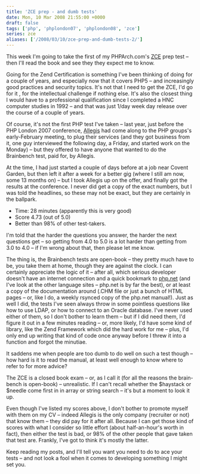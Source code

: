```yaml
---
title: 'ZCE prep - and dumb tests'
date: Mon, 10 Mar 2008 21:55:00 +0000
draft: false
tags: ['php', 'phplondon07', 'phplondon08', 'zce']
series: zce
aliases: ['/2008/03/10/zce-prep-and-dumb-tests-2/']
---
```


This week I'm going to take the first of my PHPArch.com's [ZCE](http://www.zend.com/en/services/certification/) prep test – then I'll read the book and see they they expect me to know.

Going for the Zend Certification is something I've been thinking of doing for a couple of years, and especially now that it covers PHP5 – and increasingly good practices and security topics. It's not that I need to get the ZCE, I'd go for it , for the intellectual challenge if nothing else. It's also the closest thing I would have to a professional qualification since I completed a HNC computer studies in 1992 – and that was just 1/day week day release over the course of a couple of years.

Of course, it's not the first PHP test I've taken – last year, just before the PHP London 2007 conference, [Allegis](http://www.allegisgroup.co.uk/) had come along to the PHP groups's early-February meeting, to plug their services (and they got business from it, one guy interviewed the following day, a Friday, and started work on the Monday) – but they offered to have anyone that wanted to do the Brainbench test, paid for, by Allegis.

At the time, I had just started a couple of days before at a job near Covent Garden, but then left it after a week for a better gig (where I still am now, some 13 months on) – but I took Allegis up on the offer, and finally got the results at the conference. I never did get a copy of the exact numbers, but I was told the headlines, so these may not be exact, but they are certainly in the ballpark.

*   Time: 28 minutes (apparently this is very good)
*   Score 4.73 (out of 5.0)
*   Better than 98% of other test-takers.

I'm told that the harder the questions you answer, the harder the next questions get – so getting from 4.0 to 5.0 is a lot harder than getting from 3.0 to 4.0 – if I'm wrong about that, then please let me know.

The thing is, the Brainbench tests are open-book – they pretty much have to be, you take them at home, though they are against the clock. I can certainly appreciate the logic of it – after all, which serious developer doesn't have an internet connection and a quick bookmark to [php.net](https://php.net) (and I've look at the other language sites – php.net is by far the best), or at least a copy of the documentation around (.CHM file or just a bunch of HTML pages – or, like I do, a weekly rsynced copy of the php.net manual!). Just as well I did, the tests I've seen always throw in some pointless questions like how to use LDAP, or how to connect to an Oracle database. I've never used either of them, so I don't bother to learn them – but if I did need them, I'd figure it out in a few minutes reading – or, more likely, I'd have some kind of library, like the Zend Framework which did the hard work for me – plus, I'd only end up writing that kind of code once anyway before I threw it into a function and forgot the minutiae.

It saddens me when people are too dumb to do well on such a test though – how hard is it to read the manual, at least well enough to know where to refer to for more advice?

The ZCE is a closed book exam – or, as I call it (for all the reasons the brain-bench is open-book) – unrealistic. If I can't recall whether the $haystack or $needle come first in in array or string search – it's but a moment to look it up.

Even though I've listed my scores above, I don't bother to promote myself with them on my CV – indeed Allegis is the only company (recruiter or not) that know them – they did pay for it after all. Because I can get those kind of scores with what I consider so little effort (about half-an-hour's worth in fact), then either the test is bad, or 98% of the other people that gave taken that test are. Frankly, I've got to think it's mostly the latter.

Keep reading my posts, and I'll tell you want you need to do to ace your tests – and not look a fool when it comes to developing something I might set you.
